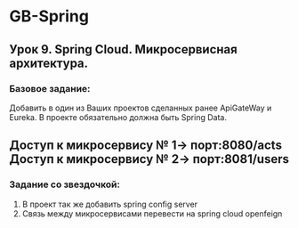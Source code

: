 # GB-Spring
## Урок 9. Spring Cloud. Микросервисная архитектура.
### Базовое задание:
Добавить в один из Ваших проектов сделанных ранее ApiGateWay и Eureka. В проекте обязательно должна быть Spring Data.

Доступ к микросервису № 1-> порт:8080/acts
Доступ к микросервису № 2-> порт:8081/users
---
### Задание со звездочкой:
1. В проект так же добавить spring config server
2. Связь между микросервисами перевести на spring cloud openfeign
